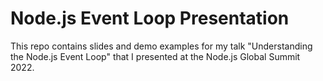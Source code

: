 # Node.js Event Loop Presentation

This repo contains slides and demo examples for my talk "Understanding the Node.js Event Loop" that I presented at the Node.js Global Summit 2022.
